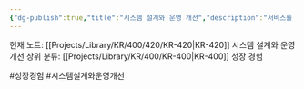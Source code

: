 ```yaml
---
{"dg-publish":true,"title":"시스템 설계와 운영 개선","description":"서비스를 만들기전, 만든 후 운영하면서 피드백을 받고 발전하는 내용을 주로 다루는 카테고리입니다.","permalink":"/projects/library/kr/400/420/kr-420/","dgPassFrontmatter":true,"noteIcon":"0","created":"2024-11-19T15:42:19.448+09:00","updated":"2024-11-21T13:38:09.539+09:00"}
---
```


현재 노트: [[Projects/Library/KR/400/420/KR-420\|KR-420]] 시스템 설계와 운영 개선
상위 분류: [[Projects/Library/KR/400/KR-400\|KR-400]] 성장 경험

#성장경험 #시스템설계와운영개선


